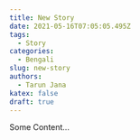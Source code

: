 ```yaml
---
title: New Story
date: 2021-05-16T07:05:05.495Z
tags:
  - Story
categories:
  - Bengali
slug: new-story
authors:
  - Tarun Jana
katex: false
draft: true
---
```

Some Content...